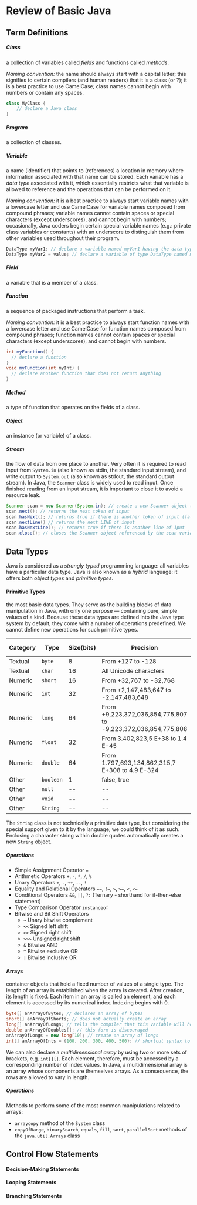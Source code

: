 # Review of Basic Java

## Term Definitions

##### Class
a collection of variables called *fields* and functions called *methods*.

*Naming convention:* the name should always start with a capital letter; this signifies to certain compilers (and human readers) that it is a class (or ?); it is a best practice to use CamelCase; class names cannot begin with numbers or contain any spaces.

```java
class MyClass {
    // declare a Java class
}
```

##### Program
a collection of classes.

##### Variable
a name (identifier) that points to (references) a location in memory where information associated with that name can be stored. Each variable has a *data type* associated with it, which essentially restricts what that variable is allowed to reference and the operations that can be performed on it.

*Naming convention:* it is a best practice to always start variable names with a lowercase letter and use CamelCase for variable names composed from compound phrases; variable names cannot contain spaces or special characters (except underscores), and cannot begin with numbers; occasionally, Java coders begin certain special variable names (e.g.: private class variables or constants) with an underscore to distinguish them from other variables used throughout their program.

```java
DataType myVar1; // declare a variable named myVar1 having the data type DataType
DataType myVar2 = value; // declare a variable of type DataType named myVar2 and initialize it to be value (a stand-in for a valid value of type DataType)
```

##### Field
a variable that is a member of a class. 

##### Function
a sequence of packaged instructions that perform a task.

*Naming convention:* it is a best practice to always start function names with a lowercase letter and use CamelCase for function names composed from compound phrases; function names cannot contain spaces or special characters (except underscores), and cannot begin with numbers.

```java
int myFunction() {
  // declare a function
}
void myFunction(int myInt) {
  // declare another function that does not return anything
}
```

##### Method
a type of function that operates on the fields of a class. 

##### Object
an instance (or variable) of a class. 

##### Stream
the flow of data from one place to another. Very often it is required to read input from `System.in` (also known as stdin, the standard input stream), and write output to `System.out` (also known as stdout, the standard output stream). In Java, the `Scanner` class is widely used to read input. Once finished reading from an input stream, it is important to close it to avoid a resource leak. 


```java
Scanner scan = new Scanner(System.in); // create a new Scanner object that reads from the System.in stream and can be accessed using the variable name 
scan.next(); // returns the next token of input
scan.hasNext(); // returns true if there is another token of input (false otherwise)
scan.nextLine() // returns the next LINE of input
scan.hasNextLine(); // returns true if there is another line of iput
scan.close(); // closes the Scanner object referenced by the scan variable
```

## Data Types

Java is considered as a *strongly typed* programming language: all variables have a particular data type. Java is also known as a *hybrid* language: it offers both *object types* and *primitive types*.

#### Primitive Types
the most basic data types. They serve as the building blocks of data manipulation in Java, with only one purpose — containing pure, simple values of a kind. Because these data types are defined into the Java type system by default, they come with a number of operations predefined. We cannot define new operations for such primitive types. 

| Category | Type | Size(bits) | Precision | Default Value |
|----------|--------|------------|-------------------------------------------------|---------------|
Textual | `byte` | 8 | From +127 to -128 | 0
Textual | `char` | 16 | All Unicode characters | '\u0000'
Numeric | `short` | 16 | From +32,767 to -32,768 | 0
Numeric | `int` | 32 | From +2,147,483,647 to -2,147,483,648 | 0
Numeric | `long` | 64 | From +9,223,372,036,854,775,807 to -9,223,372,036,854,775,808 | 0L
Numeric | `float` | 32 | From 3.402,823,5 E+38 to 1.4 E-45 | 0.0f
Numeric | `double` | 64 | From 1.797,693,134,862,315,7 E+308 to 4.9 E-324 | 0.0d
Other | `boolean` | 1 | false, true | false
Other | `null` | -- | -- | --
Other | `void` | -- | -- | --
Other | `String` | -- | -- | null

The `String` class is not technically a primitive data type, but considering the special support given to it by the language, we could think of it as such. Enclosing a character string within double quotes automatically creates a new `String` object.

##### Operations
* Simple Assignment Operator `=`
* Arithmetic Operators `+`, `-`, `*`, `/`, `%`
* Unary Operators `+`, `-`, `++`, `--`, `!`
* Equality and Relational Operators `==`, `!=`, `>`, `>=`, `<`, `<=`
* Conditional Operators `&&`, `||`, `?:` (Ternary - shorthand for if-then-else statement)
* Type Comparison Operator `instanceof`
* Bitwise and Bit Shift Operators
  * `~`       Unary bitwise complement
  * `<<`      Signed left shift
  * `>>`      Signed right shift
  * `>>>`     Unsigned right shift
  * `&`       Bitwise AND
  * `^`       Bitwise exclusive OR
  * `|`       Bitwise inclusive OR


#### Arrays
container objects that hold a fixed number of values of a single type. The length of an array is established when the array is created. After creation, its length is fixed. Each item in an array is called an element, and each element is accessed by its numerical index. Indexing begins with 0.

```java
byte[] anArrayOfBytes; // declares an array of bytes
short[] anArrayOfShorts; // does not actually create an array
long[] anArrayOfLongs; // tells the compiler that this variable will hold an array of the specified type (long)
double anArrayOfDoubles[]; // this form is discouraged
anArrayOfLongs = new long[10]; // create an array of longs
int[] anArrayOfInts = {100, 200, 300, 400, 500}; // shortcut syntax to create and initialize an array
```

We can also declare a *multidimensional array* by using two or more sets of brackets, e.g. `int[][]`. Each element, therefore, must be accessed by a corresponding number of index values. In Java, a multidimensional array is an array whose components are themselves arrays. As a consequence, the rows are allowed to vary in length.

##### Operations
Methods to perform some of the most common manipulations related to arrays:
* `arraycopy` method of the `System` class
* `copyOfRange`, `binarySearch`, `equals`, `fill`, `sort`, `parallelSort` methods of the `java.util.Arrays` class


## Control Flow Statements

#### Decision-Making Statements

#### Looping Statements

#### Branching Statements
